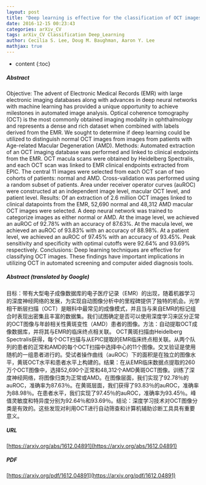 ```yaml
---
layout: post
title: "Deep learning is effective for the classification of OCT images of normal versus Age-related Macular Degeneration"
date: 2016-12-15 00:23:43
categories: arXiv_CV
tags: arXiv_CV Classification Deep_Learning
author: Cecilia S. Lee, Doug M. Baughman, Aaron Y. Lee
mathjax: true
---
```


* content
{:toc}

##### Abstract
Objective: The advent of Electronic Medical Records (EMR) with large electronic imaging databases along with advances in deep neural networks with machine learning has provided a unique opportunity to achieve milestones in automated image analysis. Optical coherence tomography (OCT) is the most commonly obtained imaging modality in ophthalmology and represents a dense and rich dataset when combined with labels derived from the EMR. We sought to determine if deep learning could be utilized to distinguish normal OCT images from images from patients with Age-related Macular Degeneration (AMD). Methods: Automated extraction of an OCT imaging database was performed and linked to clinical endpoints from the EMR. OCT macula scans were obtained by Heidelberg Spectralis, and each OCT scan was linked to EMR clinical endpoints extracted from EPIC. The central 11 images were selected from each OCT scan of two cohorts of patients: normal and AMD. Cross-validation was performed using a random subset of patients. Area under receiver operator curves (auROC) were constructed at an independent image level, macular OCT level, and patient level. Results: Of an extraction of 2.6 million OCT images linked to clinical datapoints from the EMR, 52,690 normal and 48,312 AMD macular OCT images were selected. A deep neural network was trained to categorize images as either normal or AMD. At the image level, we achieved an auROC of 92.78% with an accuracy of 87.63%. At the macula level, we achieved an auROC of 93.83% with an accuracy of 88.98%. At a patient level, we achieved an auROC of 97.45% with an accuracy of 93.45%. Peak sensitivity and specificity with optimal cutoffs were 92.64% and 93.69% respectively. Conclusions: Deep learning techniques are effective for classifying OCT images. These findings have important implications in utilizing OCT in automated screening and computer aided diagnosis tools.

##### Abstract (translated by Google)
目标：带有大型电子成像数据库的电子医疗记录（EMR）的出现，随着机器学习的深度神经网络的发展，为实现自动图像分析中的里程碑提供了独特的机会。光学相干断层扫描（OCT）是眼科中最常见的成像模式，并且当与来自EMR的标记组合时表现出密集且丰富的数据集。我们试图确定是否可以使用深度学习来区分正常的OCT图像与年龄相关性黄斑变性（AMD）患者的图像。方法：自动提取OCT成像数据库，并将其与EMR的临床终点相关联。 OCT黄斑扫描由Heidelberg Spectralis获得，每个OCT扫描与从EPIC提取的EMR临床终点相关联。从两个队列的患者的正常和AMD的每个OCT扫描中选择中心的11个图像。交叉验证是使用随机的一组患者进行的。受试者操作曲线（auROC）下的面积是在独立的图像水平，黄斑OCT水平和患者水平上构建的。结果：在从EMR临床数据点提取的260万个OCT图像中，选择52,690个正常和48,312个AMD黄斑OCT图像。训练了深度神经网络，将图像归类为正常或AMD。在图像层面，我们实现了92.78％的auROC，准确率为87.63％。在黄斑层面，我们获得了93.83％的auROC，准确率为88.98％。在患者水平，我们实现了97.45％的auROC，准确率为93.45％。峰值灵敏度和特异度分别为92.64％和93.69％。结论：深度学习技术对OCT图像分类是有效的。这些发现对利用OCT进行自动筛查和计算机辅助诊断工具具有重要意义。

##### URL
[https://arxiv.org/abs/1612.04891](https://arxiv.org/abs/1612.04891)

##### PDF
[https://arxiv.org/pdf/1612.04891](https://arxiv.org/pdf/1612.04891)

